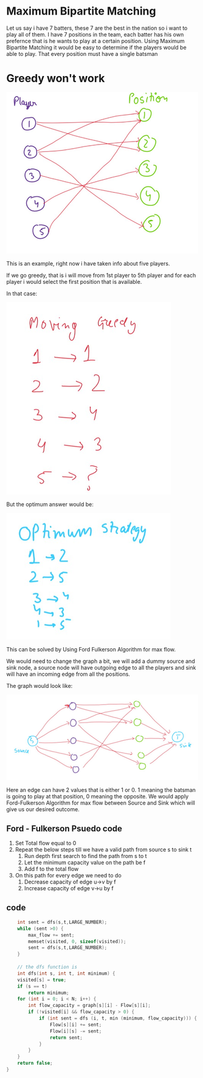 # Maximum Bipartite Matching 

Let us say i have 7 batters, these 7 are the best in the nation so i want to play all of them. I have 7 positions in the team, each batter has his own prefernce that is he wants to play at a certain position. Using Maximum Bipartite Matching it would be easy to determine if the players would be able to play. That every position must have a single batsman

# Greedy won't work

<img src="screenshots/dp12.jpg">

This is an example, right now i have taken info about five players.

If we go greedy, that is i will move from 1st player to 5th player and for each player i would select the first position that is available.

In that case:

<img src="screenshots/dp13.jpg">

But the optimum answer would be:

<img src="screenshots/dp14.jpg">

This can be solved by Using Ford Fulkerson Algorithm for max flow.

We would need to change the graph a bit, we will add a dummy source and sink node, a source node will have outgoing edge to all the players and sink will have an incoming edge from all the positions.

The graph would look like:

<img src="screenshots/dp15.jpg">

Here an edge can have 2 values that is either 1 or 0. 1 meaning the batsman is going to play at that position, 0 meaning the opposite. We would apply Ford-Fulkerson Algorithm for max flow between Source and Sink which will give us our desired outcome.

## Ford - Fulkerson Psuedo code
1. Set Total flow equal to 0
2. Repeat the below steps till we have a valid path from source s to sink t
    1. Run depth first search to find the path from s to t
    2. Let the minimum capacity value on the path be f
    3. Add f to the total flow
3. On this path for every edge we need to do
    1. Decrease capacity of edge u->v by f
    2. Increase capacity of edge v->u by f

## code

```cpp
    int sent = dfs(s,t,LARGE_NUMBER);
    while (sent >0) {
        max_flow += sent;
        memset(visited, 0, sizeof(visited));
        sent = dfs(s,t,LARGE_NUMBER);
    }

    // the dfs function is
    int dfs(int s, int t, int minimum) {
    visited[s] = true;
    if (s == t)
        return minimum;
    for (int i = 0; i < N; i++) {
        int flow_capacity = graph[s][i] - Flow[s][i];
        if (!visited[i] && flow_capacity > 0) {
            if (int sent = dfs (i, t, min (minimum, flow_capacity))) {
                Flow[s][i] += sent;
                Flow[i][s] -= sent;
                return sent;
            }
        }
    }
    return false;
}
```